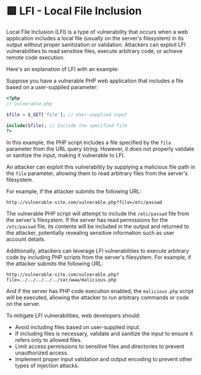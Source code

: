 # 🟨 LFI - Local File Inclusion

Local File Inclusion (LFI) is a type of vulnerability that occurs when a web application includes a local file (usually on the server's filesystem) in its output without proper sanitization or validation. Attackers can exploit LFI vulnerabilities to read sensitive files, execute arbitrary code, or achieve remote code execution.

Here's an explanation of LFI with an example:

Suppose you have a vulnerable PHP web application that includes a file based on a user-supplied parameter:

```php
<?php
// vulnerable.php

$file = $_GET['file']; // User-supplied input

include($file); // Include the specified file
?>
```

In this example, the PHP script includes a file specified by the `file` parameter from the URL query string. However, it does not properly validate or sanitize the input, making it vulnerable to LFI.

An attacker can exploit this vulnerability by supplying a malicious file path in the `file` parameter, allowing them to read arbitrary files from the server's filesystem.

For example, if the attacker submits the following URL:

```
http://vulnerable-site.com/vulnerable.php?file=/etc/passwd
```

The vulnerable PHP script will attempt to include the `/etc/passwd` file from the server's filesystem. If the server has read permissions for the `/etc/passwd` file, its contents will be included in the output and returned to the attacker, potentially revealing sensitive information such as user account details.

Additionally, attackers can leverage LFI vulnerabilities to execute arbitrary code by including PHP scripts from the server's filesystem. For example, if the attacker submits the following URL:

```
http://vulnerable-site.com/vulnerable.php?file=../../../../../var/www/malicious.php
```

And if the server has PHP code execution enabled, the `malicious.php` script will be executed, allowing the attacker to run arbitrary commands or code on the server.

To mitigate LFI vulnerabilities, web developers should:

* Avoid including files based on user-supplied input.
* If including files is necessary, validate and sanitize the input to ensure it refers only to allowed files.
* Limit access permissions to sensitive files and directories to prevent unauthorized access.
* Implement proper input validation and output encoding to prevent other types of injection attacks.

